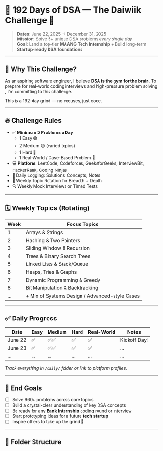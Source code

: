 # 🧠 192 Days of DSA — The Daiwiik Challenge 🚀

> **Dates**: June 22, 2025 → December 31, 2025  
> **Mission**: Solve 5+ unique DSA problems *every single day*  
> **Goal**: Land a top-tier **MAANG Tech Internship** + Build long-term **Startup-ready DSA foundations**

---

## 📌 Why This Challenge?

As an aspiring software engineer, I believe **DSA is the gym for the brain**. To prepare for real-world coding interviews and high-pressure problem solving , I’m committing to this challenge.  

This is a 192-day grind — no excuses, just code.

---

## 🔥 Challenge Rules

- ✅ **Minimum 5 Problems a Day**
  - 1 Easy 🟢  
  - 2 Medium 🟡 (varied topics)  
  - 1 Hard 🔴  
  - 1 Real-World / Case-Based Problem 🧠
- 💻 **Platform**: LeetCode, Codeforces, GeeksforGeeks, InterviewBit, HackerRank, Coding Ninjas
- 📓 Daily Logging: Solutions, Concepts, Notes
- 🔄 Weekly Topic Rotation for Breadth + Depth
- 🔍 Weekly Mock Interviews or Timed Tests

---

## 🗓️ Weekly Topics (Rotating)

| Week | Focus Topics |
|------|--------------|
| 1    | Arrays & Strings |
| 2    | Hashing & Two Pointers |
| 3    | Sliding Window & Recursion |
| 4    | Trees & Binary Search Trees |
| 5    | Linked Lists & Stack/Queue |
| 6    | Heaps, Tries & Graphs |
| 7    | Dynamic Programming & Greedy |
| 8    | Bit Manipulation & Backtracking |
| ...  | + Mix of Systems Design / Advanced-style Cases |

---

## ✅ Daily Progress

| Date | Easy | Medium | Hard | Real-World | Notes |
|------|------|--------|------|-------------|-------|
| June 22 | ✅ | ✅✅ | ✅ | ✅ | Kickoff Day! |
| June 23 | ✅ | ✅✅ | ✅ | ✅ | ... |
| ...  | ...  | ...  | ... | ... | ... |

_Track everything in `/daily/` folder or link to platform profiles._

---

## 🏁 End Goals

- [ ] Solve 960+ problems across core topics  
- [ ] Build a crystal-clear understanding of key DSA concepts  
- [ ] Be ready for any **Bank Internship** coding round or interview  
- [ ] Start prototyping ideas for a future **tech startup**  
- [ ] Inspire others to take up the grind 💯

---

## 📂 Folder Structure

